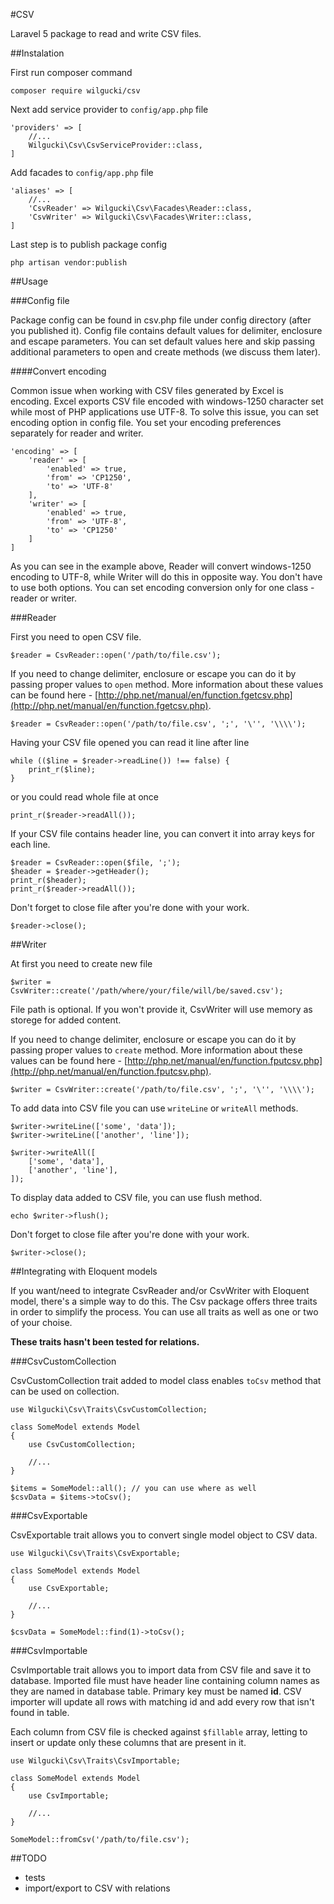 #CSV

Laravel 5 package to read and write CSV files.

##Instalation

First run composer command

<code>composer require wilgucki/csv</code>

Next add service provider to <code>config/app.php</code> file

    'providers' => [
        //... 
        Wilgucki\Csv\CsvServiceProvider::class,
    ]

Add facades to <code>config/app.php</code> file

    'aliases' => [
        //...
        'CsvReader' => Wilgucki\Csv\Facades\Reader::class,
        'CsvWriter' => Wilgucki\Csv\Facades\Writer::class,
    ]

Last step is to publish package config

<code>php artisan vendor:publish</code>

##Usage

###Config file

Package config can be found in csv.php file under config directory (after you published it).
Config file contains default values for delimiter, enclosure and escape parameters. You can set default values here and skip passing
additional parameters to open and create methods (we discuss them later).

####Convert encoding

Common issue when working with CSV files generated by Excel is encoding. Excel exports CSV file encoded with windows-1250 character set
while most of PHP applications use UTF-8. To solve this issue, you can set encoding option in config file. You set your encoding
preferences separately for reader and writer.

    'encoding' => [
        'reader' => [
            'enabled' => true,
            'from' => 'CP1250',
            'to' => 'UTF-8'
        ],
        'writer' => [
            'enabled' => true,
            'from' => 'UTF-8',
            'to' => 'CP1250'
        ]
    ]

As you can see in the example above, Reader will convert windows-1250 encoding to UTF-8, while Writer will do this in opposite way.
You don't have to use both options. You can set encoding conversion only for one class - reader or writer.

###Reader

First you need to open CSV file.

    $reader = CsvReader::open('/path/to/file.csv');

If you need to change delimiter, enclosure or escape you can do it by passing proper values to <code>open</code> method.
More information about these values can be found here - [http://php.net/manual/en/function.fgetcsv.php](http://php.net/manual/en/function.fgetcsv.php).

    $reader = CsvReader::open('/path/to/file.csv', ';', '\'', '\\\\');

Having your CSV file opened you can read it line after line

    while (($line = $reader->readLine()) !== false) {
        print_r($line);
    }

or you could read whole file at once

    print_r($reader->readAll());

If your CSV file contains header line, you can convert it into array keys for each line.

    $reader = CsvReader::open($file, ';');
    $header = $reader->getHeader();
    print_r($header);
    print_r($reader->readAll());

Don't forget to close file after you're done with your work.

    $reader->close();

##Writer

At first you need to create new file
    
    $writer = CsvWriter::create('/path/where/your/file/will/be/saved.csv');

File path is optional. If you won't provide it, CsvWriter will use memory as storege for added content.

If you need to change delimiter, enclosure or escape you can do it by passing proper values to <code>create</code> method.
More information about these values can be found here - [http://php.net/manual/en/function.fputcsv.php](http://php.net/manual/en/function.fputcsv.php).

    $writer = CsvWriter::create('/path/to/file.csv', ';', '\'', '\\\\');

To add data into CSV file you can use <code>writeLine</code> or <code>writeAll</code> methods.

    $writer->writeLine(['some', 'data']);
    $writer->writeLine(['another', 'line']);
    
    $writer->writeAll([
        ['some', 'data'],
        ['another', 'line'],
    ]);

To display data added to CSV file, you can use flush method.

    echo $writer->flush();

Don't forget to close file after you're done with your work.

    $writer->close();

##Integrating with Eloquent models

If you want/need to integrate CsvReader and/or CsvWriter with Eloquent model, there's a simple way to do this.
The Csv package offers three traits in order to simplify the process. You can use all traits as well as one or two of your choise.

**These traits hasn't been tested for relations.**

###CsvCustomCollection

CsvCustomCollection trait added to model class enables <code>toCsv</code> method that can be used on collection.

    use Wilgucki\Csv\Traits\CsvCustomCollection;
    
    class SomeModel extends Model
    {
        use CsvCustomCollection;
        
        //...
    }
    
    $items = SomeModel::all(); // you can use where as well
    $csvData = $items->toCsv();

###CsvExportable

CsvExportable trait allows you to convert single model object to CSV data.

    use Wilgucki\Csv\Traits\CsvExportable;
    
    class SomeModel extends Model
    {
        use CsvExportable;
        
        //...
    }
    
    $csvData = SomeModel::find(1)->toCsv();

###CsvImportable

CsvImportable trait allows you to import data from CSV file and save it to database.
Imported file must have header line containing column names as they are named in database table. Primary key must be named **id**.
CSV importer will update all rows with matching id and add every row that isn't found in table.

Each column from CSV file is checked against <code>$fillable</code> array, letting to insert or update only these columns that are
present in it.

    use Wilgucki\Csv\Traits\CsvImportable;
    
    class SomeModel extends Model
    {
        use CsvImportable;
        
        //...
    }
    
    SomeModel::fromCsv('/path/to/file.csv');

##TODO

- tests
- import/export to CSV with relations